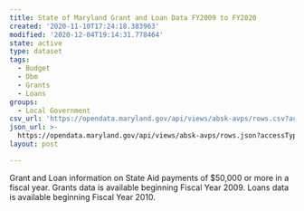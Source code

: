 ```yaml
---
title: State of Maryland Grant and Loan Data FY2009 to FY2020
created: '2020-11-10T17:24:18.383963'
modified: '2020-12-04T19:14:31.778464'
state: active
type: dataset
tags:
  - Budget
  - Dbm
  - Grants
  - Loans
groups:
  - Local Government
csv_url: 'https://opendata.maryland.gov/api/views/absk-avps/rows.csv?accessType=DOWNLOAD'
json_url: >-
  https://opendata.maryland.gov/api/views/absk-avps/rows.json?accessType=DOWNLOAD
layout: post

---
```

Grant and Loan information on State Aid payments of $50,000 or more in a fiscal year. Grants data is available beginning Fiscal Year 2009. Loans data is available beginning Fiscal Year 2010.
